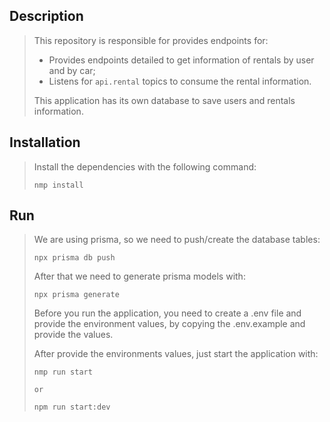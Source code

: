 ## Description

> This repository is responsible for provides endpoints for:
> - Provides endpoints detailed to get information of rentals by user and by car;
> - Listens for ```api.rental``` topics to consume the rental information.
> 
> This application has its own database to save users and rentals information.

## Installation
> Install the dependencies with the following command:
> ```
> nmp install
> ```

## Run
> We are using prisma, so we need to push/create the database tables:
>
> ```
> npx prisma db push
> ```
>
> After that we need to generate prisma models with:
>
> ```
> npx prisma generate
> ```
>
> Before you run the application, you need to create a .env file and provide the environment values, by copying the .env.example and provide the values.
>
>
> After provide the environments values, just start the application with:
> ```
> nmp run start
>
> or
>
> npm run start:dev
> ```
>